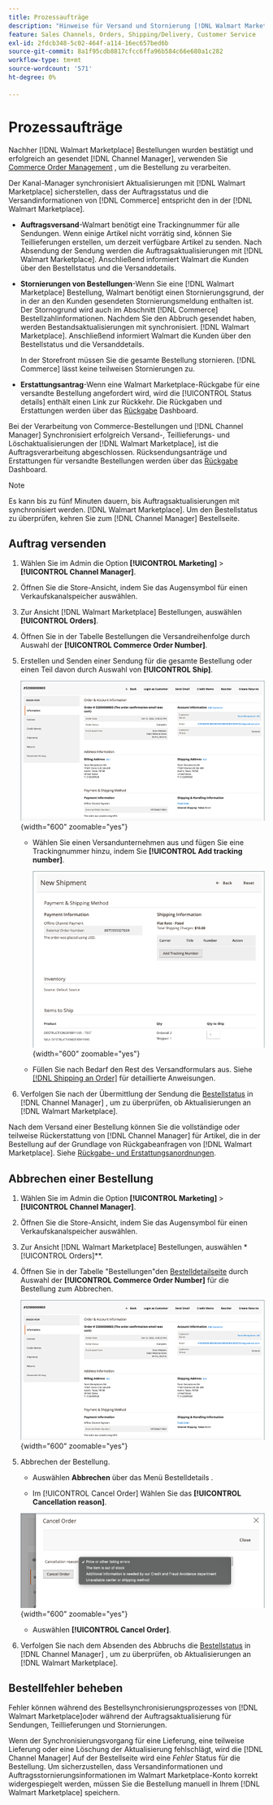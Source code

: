 ```yaml
---
title: Prozessaufträge
description: "Hinweise für Versand und Stornierung [!DNL Walmart Marketplace] Bestellungen von Adobe Commerce und Magento Open Source."
feature: Sales Channels, Orders, Shipping/Delivery, Customer Service
exl-id: 2fdcb348-5c02-464f-a114-16ec657bed6b
source-git-commit: 8a1f95cdb8817cfcc6ffa96b584c66e680a1c282
workflow-type: tm+mt
source-wordcount: '571'
ht-degree: 0%

---
```


# Prozessaufträge

Nachher [!DNL Walmart Marketplace] Bestellungen wurden bestätigt und erfolgreich an gesendet [!DNL Channel Manager], verwenden Sie [Commerce Order Management](https://experienceleague.adobe.com/docs/commerce-admin/stores-sales/order-management/orders/orders.html#orders-workspace) , um die Bestellung zu verarbeiten.

Der Kanal-Manager synchronisiert Aktualisierungen mit [!DNL Walmart Marketplace] sicherstellen, dass der Auftragsstatus und die Versandinformationen von [!DNL Commerce] entspricht den in der [!DNL Walmart Marketplace].

* **Auftragsversand**-Walmart benötigt eine Trackingnummer für alle Sendungen. Wenn einige Artikel nicht vorrätig sind, können Sie Teillieferungen erstellen, um derzeit verfügbare Artikel zu senden. Nach Absendung der Sendung werden die Auftragsaktualisierungen mit [!DNL Walmart Marketplace]. Anschließend informiert Walmart die Kunden über den Bestellstatus und die Versanddetails.

* **Stornierungen von Bestellungen**-Wenn Sie eine [!DNL Walmart Marketplace] Bestellung, Walmart benötigt einen Stornierungsgrund, der in der an den Kunden gesendeten Stornierungsmeldung enthalten ist. Der Stornogrund wird auch im Abschnitt [!DNL Commerce] Bestellzahlinformationen. Nachdem Sie den Abbruch gesendet haben, werden Bestandsaktualisierungen mit synchronisiert. [!DNL Walmart Marketplace]. Anschließend informiert Walmart die Kunden über den Bestellstatus und die Versanddetails.

  In der Storefront müssen Sie die gesamte Bestellung stornieren. [!DNL Commerce] lässt keine teilweisen Stornierungen zu.

* **Erstattungsantrag**-Wenn eine Walmart Marketplace-Rückgabe für eine versandte Bestellung angefordert wird, wird die [!UICONTROL Status details] enthält einen Link zur Rückkehr. Die Rückgaben und Erstattungen werden über das [Rückgabe](return-refund-orders.md) Dashboard.

Bei der Verarbeitung von Commerce-Bestellungen und [!DNL Channel Manager] Synchronisiert erfolgreich Versand-, Teillieferungs- und Löschaktualisierungen der [!DNL Walmart Marketplace], ist die Auftragsverarbeitung abgeschlossen. Rücksendungsanträge und Erstattungen für versandte Bestellungen werden über das [Rückgabe](return-refund-orders.md) Dashboard.

>[!NOTE]
>
> Es kann bis zu fünf Minuten dauern, bis Auftragsaktualisierungen mit synchronisiert werden. [!DNL Walmart Marketplace]. Um den Bestellstatus zu überprüfen, kehren Sie zum [!DNL Channel Manager] Bestellseite.

## Auftrag versenden

1. Wählen Sie im Admin die Option **[!UICONTROL Marketing]** > **[!UICONTROL Channel Manager]**.

1. Öffnen Sie die Store-Ansicht, indem Sie das Augensymbol für einen Verkaufskanalspeicher auswählen.

1. Zur Ansicht [!DNL Walmart Marketplace] Bestellungen, auswählen **[!UICONTROL Orders]**.

1. Öffnen Sie in der Tabelle Bestellungen die Versandreihenfolge durch Auswahl der **[!UICONTROL Commerce Order Number]**.

1. Erstellen und Senden einer Sendung für die gesamte Bestellung oder einen Teil davon durch Auswahl von **[!UICONTROL Ship]**.

   ![Detailansicht einer Commerce-Bestellung für [!DNL Walmart Marketplace] order](assets/order-detail-with-external-order-id.png){width="600" zoomable="yes"}

   * Wählen Sie einen Versandunternehmen aus und fügen Sie eine Trackingnummer hinzu, indem Sie **[!UICONTROL Add tracking number]**.

     ![Detailansicht einer Commerce-Bestellung für [!DNL Walmart Marketplace] order](assets/order-shipment-add-tracking-number.png){width="600" zoomable="yes"}

   * Füllen Sie nach Bedarf den Rest des Versandformulars aus. Siehe [[!DNL Shipping an Order]](https://experienceleague.adobe.com/docs/commerce-admin/stores-sales/order-management/orders/order-ship.html) für detaillierte Anweisungen.

1. Verfolgen Sie nach der Übermittlung der Sendung die [Bestellstatus](manage-orders.md#about-order-status) in [!DNL Channel Manager] , um zu überprüfen, ob Aktualisierungen an [!DNL Walmart Marketplace].

Nach dem Versand einer Bestellung können Sie die vollständige oder teilweise Rückerstattung von [!DNL Channel Manager] für Artikel, die in der Bestellung auf der Grundlage von Rückgabeanfragen von [!DNL Walmart Marketplace]. Siehe [Rückgabe- und Erstattungsanordnungen](return-refund-orders.md).

## Abbrechen einer Bestellung

1. Wählen Sie im Admin die Option **[!UICONTROL Marketing]** > **[!UICONTROL Channel Manager]**.

1. Öffnen Sie die Store-Ansicht, indem Sie das Augensymbol für einen Verkaufskanalspeicher auswählen.

1. Zur Ansicht [!DNL Walmart Marketplace] Bestellungen, auswählen *[!UICONTROL Orders]**.

1. Öffnen Sie in der Tabelle &quot;Bestellungen&quot;den [Bestelldetailseite](manage-orders.md#view-order-detail) durch Auswahl der **[!UICONTROL Commerce Order Number]** für die Bestellung zum Abbrechen.

   ![Detailansicht einer Commerce-Bestellung für[!DNL Walmart Marketplace]order](assets/order-detail-with-external-order-id.png){width="600" zoomable="yes"}

1. Abbrechen der Bestellung.

   * Auswählen **Abbrechen** über das Menü Bestelldetails .

   * Im [!UICONTROL Cancel Order] Wählen Sie das **[!UICONTROL Cancellation reason]**.

   ![Detailansicht einer Commerce-Bestellung für [!DNL Walmart Marketplace] order](assets/cancel-order-reason-selector.png){width="600" zoomable="yes"}

   * Auswählen **[!UICONTROL Cancel Order]**.

1. Verfolgen Sie nach dem Absenden des Abbruchs die [Bestellstatus](manage-orders.md#about-order-status) in [!DNL Channel Manager] , um zu überprüfen, ob Aktualisierungen an [!DNL Walmart Marketplace].

## Bestellfehler beheben

Fehler können während des Bestellsynchronisierungsprozesses von [!DNL Walmart Marketplace]oder während der Auftragsaktualisierung für Sendungen, Teillieferungen und Stornierungen.

Wenn der Synchronisierungsvorgang für eine Lieferung, eine teilweise Lieferung oder eine Löschung der Aktualisierung fehlschlägt, wird die [!DNL Channel Manager] Auf der Bestellseite wird eine _Fehler_ Status für die Bestellung. Um sicherzustellen, dass Versandinformationen und Auftragsstornierungsinformationen im Walmart Marketplace-Konto korrekt widergespiegelt werden, müssen Sie die Bestellung manuell in Ihrem [!DNL Walmart Marketplace] speichern.


